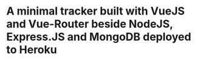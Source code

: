 # A minimal tracker built with VueJS and Vue-Router beside NodeJS, Express.JS and MongoDB deployed to Heroku
